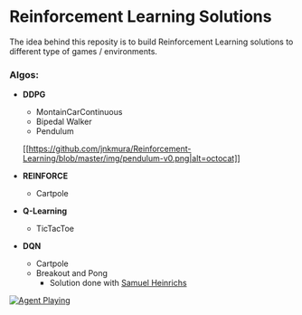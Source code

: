 # Reinforcement Learning Solutions
The idea behind this reposity is to build Reinforcement Learning solutions to different type of games / environments.

### Algos:
- **DDPG**
  * MontainCarContinuous
  * Bipedal Walker
  * Pendulum  
  
  [[https://github.com/jnkmura/Reinforcement-Learning/blob/master/img/pendulum-v0.png|alt=octocat]]
  
- **REINFORCE**
  * Cartpole
  
- **Q-Learning**
  * TicTacToe
  
- **DQN**
  * Cartpole
  * Breakout and Pong
    * Solution done with [Samuel Heinrichs](https://github.com/samuelhei)

[![Agent Playing](https://camo.githubusercontent.com/9e6aceaee88b280ce74f7645f75d28a213f5529e/687474703a2f2f696d672e796f75747562652e636f6d2f76692f486c474278555548454d382f302e6a7067)](https://www.youtube.com/watch?v=HlGBxUUHEM8)
